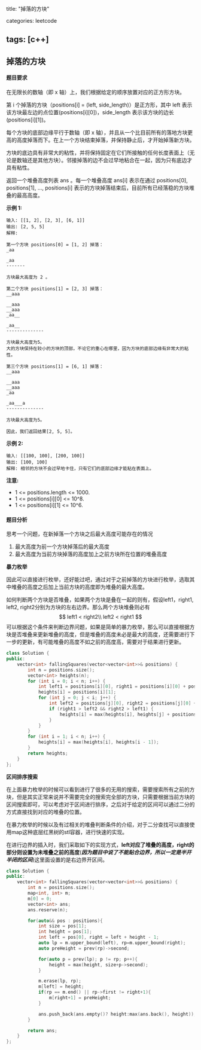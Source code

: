 title: "掉落的方块"

categories: leetcode

tags: [c++]
---
## 掉落的方块

#### 题目要求

在无限长的数轴（即 x 轴）上，我们根据给定的顺序放置对应的正方形方块。

第 i 个掉落的方块（positions[i] = (left, side_length)）是正方形，其中 left 表示该方块最左边的点位置(positions[i][0])，side_length 表示该方块的边长(positions[i][1])。

每个方块的底部边缘平行于数轴（即 x 轴），并且从一个比目前所有的落地方块更高的高度掉落而下。在上一个方块结束掉落，并保持静止后，才开始掉落新方块。

方块的底边具有非常大的粘性，并将保持固定在它们所接触的任何长度表面上（无论是数轴还是其他方块）。邻接掉落的边不会过早地粘合在一起，因为只有底边才具有粘性。

 

返回一个堆叠高度列表 ans 。每一个堆叠高度 ans[i] 表示在通过 positions[0], positions[1], ..., positions[i] 表示的方块掉落结束后，目前所有已经落稳的方块堆叠的最高高度。

**示例 1:**

~~~
输入: [[1, 2], [2, 3], [6, 1]]
输出: [2, 5, 5]
解释:

第一个方块 positions[0] = [1, 2] 掉落：
_aa

_aa
-------

方块最大高度为 2 。

第二个方块 positions[1] = [2, 3] 掉落：
__aaa

__aaa
__aaa
_aa__

_aa__
--------------

方块最大高度为5。
大的方块保持在较小的方块的顶部，不论它的重心在哪里，因为方块的底部边缘有非常大的粘性。

第三个方块 positions[1] = [6, 1] 掉落：
__aaa

__aaa
__aaa
_aa

_aa___a
-------------- 

方块最大高度为5。

因此，我们返回结果[2, 5, 5]。
~~~

**示例 2:**

~~~
输入: [[100, 100], [200, 100]]
输出: [100, 100]
解释: 相邻的方块不会过早地卡住，只有它们的底部边缘才能粘在表面上。
~~~

**注意:**

* 1 <= positions.length <= 1000.
* 1 <= positions[i][0] <= 10^8.
* 1 <= positions[i][1] <= 10^6.

#### 题目分析

思考一个问题，在新掉落一个方块之后最大高度可能存在的情况

1. 最大高度为前一个方块掉落后的最大高度
2. 最大高度为当前方块掉落的高度加上之前方块所在位置的堆叠高度

**暴力枚举**

因此可以直接进行枚举，还好能过吧，通过对于之前掉落的方块进行枚举，选取其中堆叠的高度之后加上当前方块的高度即为堆叠的最大高度。

如何判断两个方块是否堆叠，如果两个方块是叠在一起的则有，假设left1，right1, left2, right2分别为方块的左右边界。那么两个方块堆叠则必有
$$
left1 < right2\\
left2 < right1
$$
可以根据这个条件来判断边界问题，如果是简单的暴力枚举，那么可以直接根据方块是否堆叠来更新堆叠的高度，但是堆叠的高度未必是最大的高度，还需要进行下一步的更新，有可能堆叠的高度不如之前的高度高，需要对于结果进行更新。

~~~c++
class Solution {
public:
    vector<int> fallingSquares(vector<vector<int>>& positions) {
        int n = positions.size();
        vector<int> heights(n);
        for (int i = 0; i < n; i++) {
            int left1 = positions[i][0], right1 = positions[i][0] + positions[i][1];
            heights[i] = positions[i][1];
            for (int j = 0; j < i; j++) {
                int left2 = positions[j][0], right2 = positions[j][0] + positions[j][1];
                if (right1 > left2 && right2 > left1) {
                    heights[i] = max(heights[i], heights[j] + positions[i][1]);
                }
            }
        }
        for (int i = 1; i < n; i++) {
            heights[i] = max(heights[i], heights[i - 1]);
        }
        return heights;
    }
};
~~~

**区间排序搜索**

在上面暴力枚举的时候可以看到进行了很多的无用的搜索，需要搜索所有之前的方块，但是其实正常来说并不需要完全的搜索完全部的方块，只需要根据当前方块的区间搜索即可，可以考虑对于区间进行排序，之后对于给定的区间可以通过二分的方式直接找到对应的堆叠的位置。

在暴力枚举的时候以及有过相关的堆叠判断条件的介绍，对于二分查找可以直接使用map这种底层红黑树的stl容器，进行快速的实现。

在进行边界的插入时，我们采取如下的实现方式，**left对应了堆叠的高度，right的部分则设置为未堆叠之前的高度**(***因为题目中说了不能贴合边界，所以一定是半开半闭的区间***)这里面设置的是右边界开区间。

~~~c++
class Solution {
public:
    vector<int> fallingSquares(vector<vector<int>>& positions) {
        int n = positions.size();
        map<int, int> m;
        m[0] = 0;
        vector<int> ans;
        ans.reserve(n);

        for(auto&& pos : positions){
            int size = pos[1];
            int height = pos[1];
            int left = pos[0], right = left + height - 1;
            auto lp = m.upper_bound(left), rp=m.upper_bound(right);
            auto preHeight = prev(rp)->second;

            for(auto p = prev(lp); p != rp; p++){
                height = max(height, size+p->second);
            }

            m.erase(lp, rp);
            m[left] = height;
            if(rp == m.end() || rp->first != right+1){
                m[right+1] = preHeight;
            }

            ans.push_back(ans.empty()? height:max(ans.back(), height));
        }

        return ans;
    }
};
~~~


